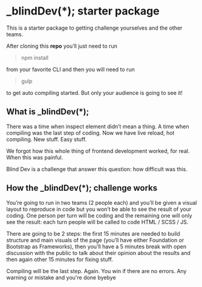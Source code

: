 # _blindDev(*); starter package

This is a starter package to getting challenge yourselves and the other teams.

After cloning this **repo** you’ll just need to run 

> npm install

from your favorite CLI and then you will need to run

> gulp

to get auto compiling started. But only your audience is going to see it!

## What is _blindDev(*);

There was a time when inspect element didn’t mean a thing. A time when compiling was the last step of coding. Now we have live reload, hot compiling. New stuff. Easy stuff.

We forgot how this whole thing of frontend development worked, for real. When this was painful.

Blind Dev is a challenge that answer this question: how difficult was this.

## How the _blindDev(*); challenge works

You’re going to run in two teams (2 people each) and you’ll be given a visual layout to reproduce in code but you won’t be able to see the result of your coding.
One person per turn will be coding and the remaining one will only see the result: each turn people will be called to code HTML / SCSS / JS.

There are going to be 2 steps: the first 15 minutes are needed to build structure and main visuals of the page (you’ll have either Foundation or Bootstrap as Frameworks), then you’ll have a 5 minutes break with open discussion with the public to talk about their opinion about the results and then again other 15 minutes for fixing stuff.

Compiling will be the last step. Again.
You win if there are no errors. Any warning or mistake and you're done byebye
